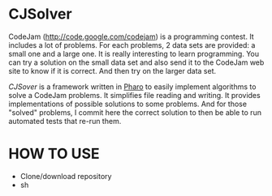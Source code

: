 CJSolver
========

CodeJam (http://code.google.com/codejam) is a programming contest.
It includes a lot of problems.
For each problems, 2 data sets are provided: a small one and a large one.
It is really interesting to learn programming.
You can try a solution on the small data set and also send it to the CodeJam web site to know if it is correct.
And then try on the larger data set.
 
*CJSover* is a framework written in [Pharo](http://www.pharo.org) to easily implement algorithms to solve a CodeJam problems. 
It simplifies file reading and writing.
It provides implementations of possible solutions to some problems.
And for those "solved" problems, I commit here the correct solution to then be able to run automated tests that re-run them.

HOW TO USE
==========

* Clone/download repository
* sh 